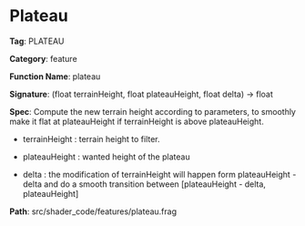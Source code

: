 # Plateau

**Tag**: PLATEAU

**Category**: feature

**Function Name**: plateau

**Signature**: (float terrainHeight, float plateauHeight, float delta) -> float

**Spec**: Compute the new terrain height according to parameters, to smoothly make it flat at plateauHeight if terrainHeight is above plateauHeight.

- terrainHeight : terrain height to filter.

- plateauHeight : wanted height of the plateau

- delta : the modification of terrainHeight will happen form plateauHeight - delta and do a smooth transition between [plateauHeight - delta, plateauHeight]



**Path**: src/shader_code/features/plateau.frag